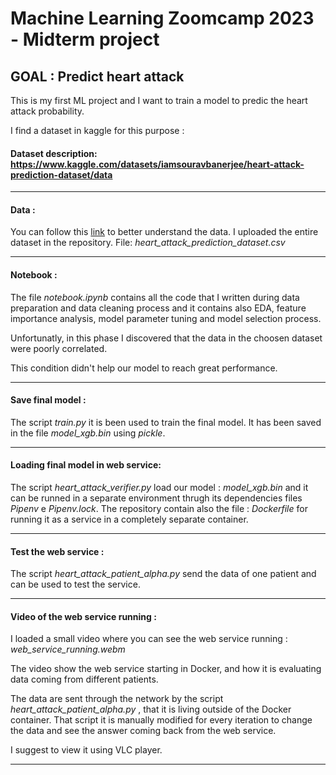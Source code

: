 # Machine Learning Zoomcamp 2023 - Midterm project 

## GOAL : Predict heart attack 

This is my first ML project and I want to train a model to predic the heart attack probability.

I find a dataset in kaggle for this purpose :

#### Dataset description: https://www.kaggle.com/datasets/iamsouravbanerjee/heart-attack-prediction-dataset/data

---

#### Data :
You can follow this [link](https://www.kaggle.com/datasets/iamsouravbanerjee/heart-attack-prediction-dataset/data) to better understand the data.
I uploaded the entire dataset in the repository. File: *heart_attack_prediction_dataset.csv*

---

#### Notebook :
The file *notebook.ipynb* contains all the code that I written during data preparation and data cleaning process and it contains also
EDA, feature importance analysis, model parameter tuning and model selection process.

Unfortunatly, in this phase I discovered that the data in the choosen dataset were poorly correlated.

This condition didn't help our model to reach great performance.

---

#### Save final model :
The script *train.py* it is been used to train the final model. It has been saved in the file *model_xgb.bin* using *pickle*.

---

#### Loading final model in web service:
The script *heart_attack_verifier.py* load our model : *model_xgb.bin* and it can be runned in a separate environment thrugh its dependencies files *Pipenv* e *Pipenv.lock*.
The repository contain also the file : *Dockerfile* for running it as a service in a completely separate container.

---

#### Test the web service :
The script *heart_attack_patient_alpha.py* send the data of one patient and can be used to test the service.

---

#### Video of the web service running :
I loaded a small video where you can see the web service running : *web_service_running.webm* 

The video show the web service starting in Docker, and how it is evaluating data coming from different patients.

The data are sent through the network by the script *heart_attack_patient_alpha.py* , that it is living outside of the Docker container.
That script it is manually modified for every iteration to change the data and see the answer coming back from the web service. 

I suggest to view it using VLC player.

---
